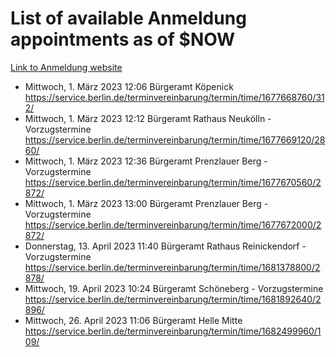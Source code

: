 # List of available Anmeldung appointments as of $NOW
[Link to Anmeldung website](https://service.berlin.de/terminvereinbarung/termin/tag.php?termin=1&anliegen[]=120686&dienstleisterlist=122210,122217,327316,122219,327312,122227,327314,122231,327346,122243,327348,122254,122252,329742,122260,329745,122262,329748,122271,327278,122273,327274,122277,327276,330436,122280,327294,122282,327290,122284,327292,122291,327270,122285,327266,122286,327264,122296,327268,150230,329760,122297,327286,122294,327284,122312,329763,122314,329775,122304,327330,122311,327334,122309,327332,317869,122281,327352,122279,329772,122283,122276,327324,122274,327326,122267,329766,122246,327318,122251,327320,122257,327322,122208,327298,122226,327300&herkunft=http%3A%2F%2Fservice.berlin.de%2Fdienstleistung%2F120686%2F)
- Mittwoch, 1. März 2023 12:06 Bürgeramt Köpenick https://service.berlin.de/terminvereinbarung/termin/time/1677668760/312/
- Mittwoch, 1. März 2023 12:12 Bürgeramt Rathaus Neukölln - Vorzugstermine https://service.berlin.de/terminvereinbarung/termin/time/1677669120/2860/
- Mittwoch, 1. März 2023 12:36 Bürgeramt Prenzlauer Berg - Vorzugstermine https://service.berlin.de/terminvereinbarung/termin/time/1677670560/2872/
- Mittwoch, 1. März 2023 13:00 Bürgeramt Prenzlauer Berg - Vorzugstermine https://service.berlin.de/terminvereinbarung/termin/time/1677672000/2872/
- Donnerstag, 13. April 2023 11:40 Bürgeramt Rathaus Reinickendorf - Vorzugstermine https://service.berlin.de/terminvereinbarung/termin/time/1681378800/2878/
- Mittwoch, 19. April 2023 10:24 Bürgeramt Schöneberg - Vorzugstermine https://service.berlin.de/terminvereinbarung/termin/time/1681892640/2896/
- Mittwoch, 26. April 2023 11:06 Bürgeramt Helle Mitte https://service.berlin.de/terminvereinbarung/termin/time/1682499960/109/

